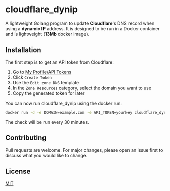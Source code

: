 # cloudflare_dynip
A lightweight Golang program to update **Cloudflare**'s DNS record when using a **dynamic IP** address.
It is designed to be run in a Docker container and is lightweight (**13Mb** docker image).

## Installation

The first step is to get an API token from Cloudflare:

1. Go to [My Profile/API Tokens](https://dash.cloudflare.com/profile/api-tokens)
2. Click `Create Token`
3. Use the `Edit zone DNS` template
4. In the `Zone Resources` category, select the domain you want to use
5. Copy the generated token for later

You can now run cloudflare_dynip using the docker run:

```bash
docker run -d -e DOMAIN=example.com -e API_TOKEN=yourkey cloudflare_dynip
```

The check will be run every 30 minutes.

## Contributing
Pull requests are welcome. For major changes, please open an issue first to discuss what you would like to change.

## License
[MIT](https://choosealicense.com/licenses/mit/)
